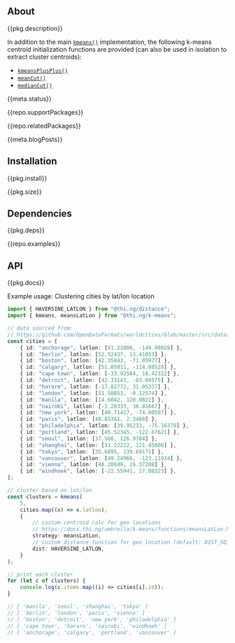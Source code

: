 <!-- include ../../assets/tpl/header.md -->

<!-- toc -->

## About

{{pkg.description}}

In addition to the main
[`kmeans()`](https://docs.thi.ng/umbrella/k-means/functions/kmeans.html)
implementation, the following k-means centroid initialization functions are
provided (can also be used in isolation to extract cluster centroids):

- [`kmeansPlusPlus()`](https://docs.thi.ng/umbrella/k-means/functions/kmeansPlusPlus.html)
- [`meanCut()`](https://docs.thi.ng/umbrella/k-means/functions/meanCut.html)
- [`medianCut()`](https://docs.thi.ng/umbrella/k-means/functions/medianCut.html)

{{meta.status}}

{{repo.supportPackages}}

{{repo.relatedPackages}}

{{meta.blogPosts}}

## Installation

{{pkg.install}}

{{pkg.size}}

## Dependencies

{{pkg.deps}}

{{repo.examples}}

## API

{{pkg.docs}}

Example usage: Clustering cities by lat/lon location

```ts tangle:export/readme.ts
import { HAVERSINE_LATLON } from "@thi.ng/distance";
import { kmeans, meansLatLon } from "@thi.ng/k-means";

// data sourced from:
// https://github.com/OpenDataFormats/worldcities/blob/master/src/data/cities.json
const cities = [
	{ id: "anchorage", latlon: [61.21806, -149.90028] },
	{ id: "berlin", latlon: [52.52437, 13.41053] },
	{ id: "boston", latlon: [42.35843, -71.05977] },
	{ id: "calgary", latlon: [51.05011, -114.08529] },
	{ id: "cape town", latlon: [-33.92584, 18.42322] },
	{ id: "detroit", latlon: [42.33143, -83.04575] },
	{ id: "harare", latlon: [-17.82772, 31.05337] },
	{ id: "london", latlon: [51.50853, -0.12574] },
	{ id: "manila", latlon: [14.6042, 120.9822] },
	{ id: "nairobi", latlon: [-1.28333, 36.81667] },
	{ id: "new york", latlon: [40.71427, -74.00597] },
	{ id: "paris", latlon: [48.85341, 2.3488] },
	{ id: "philadelphia", latlon: [39.95233, -75.16379] },
	{ id: "portland", latlon: [45.52345, -122.67621] },
	{ id: "seoul", latlon: [37.566, 126.9784] },
	{ id: "shanghai", latlon: [31.22222, 121.45806] },
	{ id: "tokyo", latlon: [35.6895, 139.69171] },
	{ id: "vancouver", latlon: [49.24966, -123.11934] },
	{ id: "vienna", latlon: [48.20849, 16.37208] },
	{ id: "windhoek", latlon: [-22.55941, 17.08323] },
];

// cluster based on lat/lon
const clusters = kmeans(
	5,
	cities.map((x) => x.latlon),
	{
		// custom centroid calc for geo locations
		// https://docs.thi.ng/umbrella/k-means/functions/meansLatLon.html
		strategy: meansLatLon,
		// custom distance function for geo location (default: DIST_SQ)
		dist: HAVERSINE_LATLON,
	}
);

// print each cluster
for (let c of clusters) {
	console.log(c.items.map((i) => cities[i].id));
}

// [ 'manila', 'seoul', 'shanghai', 'tokyo' ]
// [ 'berlin', 'london', 'paris', 'vienna' ]
// [ 'boston', 'detroit', 'new york', 'philadelphia' ]
// [ 'cape town', 'harare', 'nairobi', 'windhoek' ]
// [ 'anchorage', 'calgary', 'portland', 'vancouver' ]
```

<!-- include ../../assets/tpl/footer.md -->
